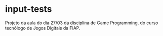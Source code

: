 # input-tests
Projeto da aula do dia 27/03 da disciplina de Game Programming, do curso tecnólogo de Jogos Digitais da FIAP.
